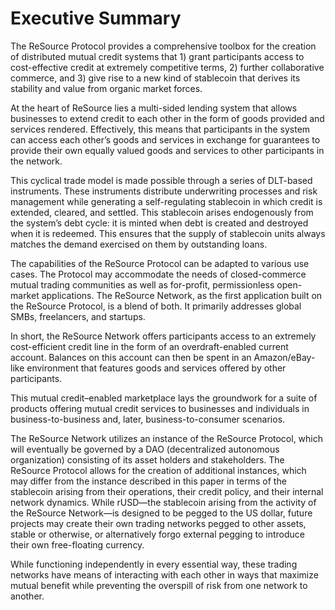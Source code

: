 # Executive Summary

The ReSource Protocol provides a comprehensive toolbox for the creation of distributed mutual credit systems that 1) grant participants access to cost-effective credit at extremely competitive terms, 2) further collaborative commerce, and 3) give rise to a new kind of stablecoin that derives its stability and value from organic market forces.

At the heart of ReSource lies a multi-sided lending system that allows businesses to extend credit to each other in the form of goods provided and services rendered. Effectively, this means that participants in the system can access each other’s goods and services in exchange for guarantees to provide their own equally valued goods and services to other participants in the network.

This cyclical trade model is made possible through a series of DLT-based instruments. These instruments distribute underwriting processes and risk management while generating a self-regulating stablecoin in which credit is extended, cleared, and settled. This stablecoin arises endogenously from the system’s debt cycle: it is minted when debt is created and destroyed when it is redeemed. This ensures that the supply of stablecoin units always matches the demand exercised on them by outstanding loans.

The capabilities of the ReSource Protocol can be adapted to various use cases. The Protocol may accommodate the needs of closed-commerce mutual trading communities as well as for-profit, permissionless open-market applications. The ReSource Network, as the first application built on the ReSource Protocol, is a blend of both. It primarily addresses global SMBs, freelancers, and startups.

In short, the ReSource Network offers participants access to an extremely cost-efficient credit line in the form of an overdraft-enabled current account. Balances on this account can then be spent in an Amazon/eBay- like environment that features goods and services offered by other participants.

This mutual credit–enabled marketplace lays the groundwork for a suite of products offering mutual credit services to businesses and individuals in business-to-business and, later, business-to-consumer scenarios.

The ReSource Network utilizes an instance of the ReSource Protocol, which will eventually be governed by a DAO (decentralized autonomous organization) consisting of its asset holders and stakeholders. The ReSource Protocol allows for the creation of additional instances, which may differ from the instance described in this paper in terms of the stablecoin arising from their operations, their credit policy, and their internal network dynamics. While rUSD—the stablecoin arising from the activity of the ReSource Network—is designed to be pegged to the US dollar, future projects may create their own trading networks pegged to other assets, stable or otherwise, or alternatively forgo external pegging to introduce their own free-floating currency.

While functioning independently in every essential way, these trading networks have means of interacting with each other in ways that maximize mutual benefit while preventing the overspill of risk from one network to another.

